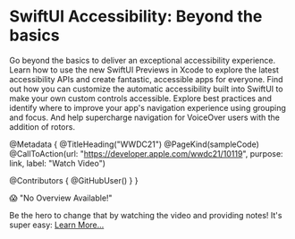 # SwiftUI Accessibility: Beyond the basics

Go beyond the basics to deliver an exceptional accessibility experience. Learn how to use the new SwiftUI Previews in Xcode to explore the latest accessibility APIs and create fantastic, accessible apps for everyone. Find out how you can customize the automatic accessibility built into SwiftUI to make your own custom controls accessible. Explore best practices and identify where to improve your app's navigation experience using grouping and focus. And help supercharge navigation for VoiceOver users with the addition of rotors.

@Metadata {
   @TitleHeading("WWDC21")
   @PageKind(sampleCode)
   @CallToAction(url: "https://developer.apple.com/wwdc21/10119", purpose: link, label: "Watch Video")

   @Contributors {
      @GitHubUser(<replace this with your GitHub handle>)
   }
}

😱 "No Overview Available!"

Be the hero to change that by watching the video and providing notes! It's super easy:
 [Learn More…](https://wwdcnotes.github.io/WWDCNotes/documentation/wwdcnotes/contributing)
